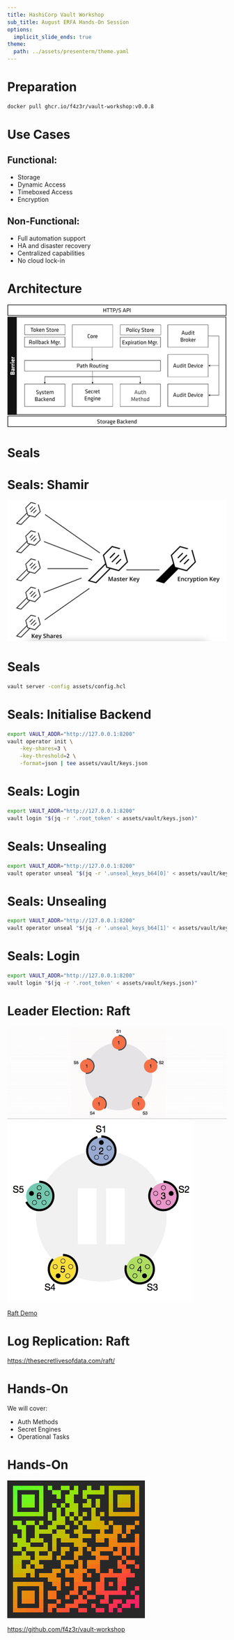 ```yaml
---
title: HashiCorp Vault Workshop
sub_title: August ERFA Hands-On Session
options:
  implicit_slide_ends: true
theme:
  path: ../assets/presenterm/theme.yaml
---
```


<!--
speaker_note: |
  - increase font size 4 times with ctrl-+
-->

Preparation
===

```bash
docker pull ghcr.io/f4z3r/vault-workshop:v0.0.8
```

Use Cases
===

<!-- font_size: 2 -->

## Functional:

- Storage
- Dynamic Access
- Timeboxed Access
- Encryption

## Non-Functional:

- Full automation support
- HA and disaster recovery
- Centralized capabilities
- No cloud lock-in

Architecture
===

![image:width:90%](../2025-06-23-vault/assets/img/architecture.png)

<!-- end_slide -->
<!-- jump_to_middle -->
<!-- font_size: 4 -->
Seals
===

Seals: Shamir
===

<!-- new_lines: 3 -->

![image:width:50%](../2025-06-23-vault/assets/img/shamir-seal.png)

Seals
===

```bash +exec
vault server -config assets/config.hcl
```

Seals: Initialise Backend
===

```bash +exec
export VAULT_ADDR="http://127.0.0.1:8200"
vault operator init \
    -key-shares=3 \
    -key-threshold=2 \
    -format=json | tee assets/vault/keys.json
```

Seals: Login
===

```bash +exec
export VAULT_ADDR="http://127.0.0.1:8200"
vault login "$(jq -r '.root_token' < assets/vault/keys.json)"
```

Seals: Unsealing
===

```bash +exec
export VAULT_ADDR="http://127.0.0.1:8200"
vault operator unseal "$(jq -r '.unseal_keys_b64[0]' < assets/vault/keys.json)"
```

Seals: Unsealing
===

```bash +exec
export VAULT_ADDR="http://127.0.0.1:8200"
vault operator unseal "$(jq -r '.unseal_keys_b64[1]' < assets/vault/keys.json)"
```

Seals: Login
===

```bash +exec
export VAULT_ADDR="http://127.0.0.1:8200"
vault login "$(jq -r '.root_token' < assets/vault/keys.json)"
```

Leader Election: Raft
===

![image:width:55%](../2025-06-23-vault/assets/img/raft.gif)
![image:width:20%](../2025-06-23-vault/assets/img/raft-initial-leader.gif)

<!-- alignment: center -->
[Raft Demo](https://raft.github.io/)

Log Replication: Raft
===

<!-- new_lines: 4 -->
<!-- alignment: center -->
<!-- font_size: 2 -->
https://thesecretlivesofdata.com/raft/

Hands-On
===

<!-- new_lines: 5 -->
<!-- column_layout: [1, 2, 1] -->

<!-- column: 1 -->
<!-- font_size: 2 -->
We will cover:
- Auth Methods
- Secret Engines
- Operational Tasks

<!-- reset_layout -->

Hands-On
===

<!-- new_lines: 4 -->
<!-- alignment: center -->

![QR](../2025-06-23-vault/assets/img/qr.png)

<!-- new_lines: 2 -->
<!-- font_size: 2 -->
https://github.com/f4z3r/vault-workshop
